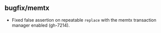 ## bugfix/memtx

* Fixed false assertion on repeatable `replace` with the memtx transaction
  manager enabled (gh-7214).
